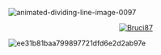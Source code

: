 

![animated-dividing-line-image-0097](https://github.com/user-attachments/assets/29596c6b-3a03-4387-b745-dd25b07227be)
<p align="center">
  <a href="https://github.com/Bruci87">
    <img src="https://user-images.githubusercontent.com/20955511/199138068-0a7b7b75-a024-4f00-803f-30a19c5d1b2d.png" alt="Bruci87" /></a>
</p>


![ee31b81baa799897721dfd6e2d2ab97e](https://github.com/user-attachments/assets/7788b852-bb36-4bfd-a016-f284d6dca03b)






